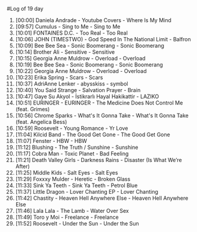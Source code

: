 #Log of 19 day

1. [00:00] Daniela Andrade - Youtube Covers - Where Is My Mind
1. [09:57] Cumulus - Sing to Me - Sing to Me
1. [10:01] FONTAINES D.C. - Too Real - Too Real
1. [10:06] JOHN (TIMESTWO) - God Speed In The National Limit - Balfron
1. [10:09] Bee Bee Sea - Sonic Boomerang - Sonic Boomerang
1. [10:14] Brother Ali - Sensitive - Sensitive
1. [10:15] Georgia Anne Muldrow - Overload - Overload
1. [10:19] Bee Bee Sea - Sonic Boomerang - Sonic Boomerang
1. [10:22] Georgia Anne Muldrow - Overload - Overload
1. [10:23] Erika Spring - Scars - Scars
1. [10:37] AdriAnne Lenker - abysskiss - symbol
1. [10:40] You Said Strange - Salvation Prayer - Brain
1. [10:47] Gaye Su Akyol - İstikrarlı Hayal Hakikattir - LAZIKO
1. [10:51] EURINGER - EURINGER - The Medicine Does Not Control Me (feat. Grimes)
1. [10:56] Chrome Sparks - What's It Gonna Take - What's It Gonna Take (feat. Angelica Bess)
1. [10:59] Roosevelt - Young Romance - Yr Love
1. [11:04] Kilcid Band - The Good Get Gone - The Good Get Gone
1. [11:07] Fenster - HBW - HBW
1. [11:12] Blushing - The Truth / Sunshine - Sunshine
1. [11:17] Cobra Man - Toxic Planet - Bad Feeling
1. [11:21] Death Valley Girls - Darkness Rains - Disaster (Is What We’re After)
1. [11:25] Middle Kids - Salt Eyes - Salt Eyes
1. [11:29] Foxxxy Mulder - Heretic - Broken Glass
1. [11:33] Sink Ya Teeth - Sink Ya Teeth - Petrol Blue
1. [11:37] Little Dragon - Lover Chanting EP - Lover Chanting
1. [11:42] Chastity - Heaven Hell Anywhere Else - Heaven Hell Anywhere Else
1. [11:46] Lala Lala - The Lamb - Water Over Sex
1. [11:49] Toro y Moi - Freelance - Freelance
1. [11:52] Roosevelt - Under the Sun - Under the Sun
